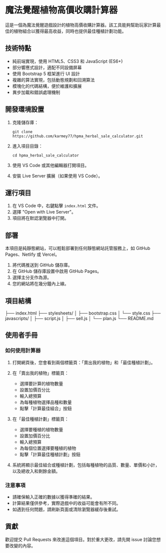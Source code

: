 # 魔法覺醒植物高價收購計算器

這是一個為魔法覺醒遊戲設計的植物高價收購計算器。該工具能夠幫助玩家計算最佳的植物組合以獲得最高收益，同時也提供最佳種植計劃功能。

## 技術特點

- 純前端實現，使用 HTML5、CSS3 和 JavaScript (ES6+)
- 部分響應式設計，適配不同設備屏幕
- 使用 Bootstrap 5 框架進行 UI 設計
- 複雜的算法實現，包括動態規劃和回溯算法
- 模塊化的代碼結構，便於維護和擴展
- 異步加載和錯誤處理機制

## 開發環境設置

1. 克隆儲存庫：
   ```
   git clone https://github.com/karmey77/hpma_herbal_sale_calculator.git
   ```

2. 進入項目目錄：
   ```
   cd hpma_herbal_sale_calculator
   ```

3. 使用 VS Code 或其他編輯器打開項目。

4. 安裝 Live Server 擴展（如果使用 VS Code）。

## 運行項目

1. 在 VS Code 中，右鍵點擊 `index.html` 文件。
2. 選擇 "Open with Live Server"。
3. 項目將在默認瀏覽器中打開。

## 部署

本項目是純靜態網站，可以輕鬆部署到任何靜態網站託管服務上，如 GitHub Pages、Netlify 或 Vercel。

1. 將代碼推送到 GitHub 儲存庫。
2. 在 GitHub 儲存庫設置中啟用 GitHub Pages。
3. 選擇主分支作為源。
4. 您的網站將在幾分鐘內上線。

## 項目結構
├── index.html
├── stylesheets/
│ ├── bootstrap.css
│ └── style.css
├── javascripts/
│ ├── script.js
│ ├── sell.js
│ └── plan.js
└── README.md


## 使用者手冊

### 如何使用計算器

1. 打開網頁後，您會看到兩個標籤頁：「賣出我的植物」和「最佳種植計劃」。

2. 在「賣出我的植物」標籤頁：
   - 選擇要計算的植物數量
   - 設置加價百分比
   - 輸入總預算
   - 為每種植物選擇品種和數量
   - 點擊「計算最佳組合」按鈕

3. 在「最佳種植計劃」標籤頁：
   - 選擇要種植的植物數量
   - 設置加價百分比
   - 輸入總預算
   - 為每個位置選擇要種植的植物
   - 點擊「計算最佳種植計劃」按鈕

4. 系統將顯示最佳組合或種植計劃，包括每種植物的品質、數量、單價和小計，以及總收入和剩餘金額。

### 注意事項

- 請確保輸入正確的數據以獲得準確的結果。
- 計算結果僅供參考，實際遊戲中的收益可能會有所不同。
- 如遇到任何問題，請刷新頁面或清除瀏覽器緩存後重試。

## 貢獻

歡迎提交 Pull Requests 來改進這個項目。對於重大更改，請先開 issue 討論您想要改變的內容。
